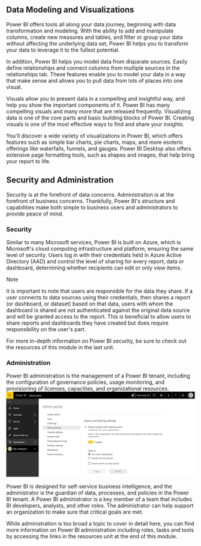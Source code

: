 ## Data Modeling and Visualizations

Power BI offers tools all along your data journey, beginning with data transformation and modeling. With the ability to add and manipulate columns, create new measures and tables, and filter or group your data without affecting the underlying data set, Power BI helps you to transform your data to leverage it to the fullest potential.

In addition, Power BI helps you model data from disparate sources. Easily define relationships and connect columns from multiple sources in the relationships tab. These features enable you to model your data in a way that make sense and allows you to pull data from lots of places into one visual.

Visuals allow you to present data in a compelling and insightful way, and help you show the important components of it. Power BI has many compelling visuals and many more that are released frequently. Visualizing data is one of the core parts and basic building blocks of Power BI. Creating visuals is one of the most effective ways to find and share your insights.

You'll discover a wide variety of visualizations in Power BI, which offers features such as simple bar charts, pie charts, maps, and more esoteric offerings like waterfalls, funnels, and gauges. Power BI Desktop also offers extensive page formatting tools, such as shapes and images, that help bring your report to life.

## Security and Administration

Security is at the forefront of data concerns. Administration is at the forefront of business concerns. Thankfully, Power BI's structure and capabilities make both simple to business users and administrators to provide peace of mind.

### Security

Similar to many Microsoft services, Power BI is built on Azure, which is Microsoft's cloud computing infrastructure and platform, ensuring the same level of security. Users log in with their credentials held in Azure Active Directory (AAD) and control the level of sharing for every report, data or dashboard, determining whether recipients can edit or only view items. 

> [!NOTE]
> It is important to note that users are responsible for the data they share. If a user connects to data sources using their credentials, then shares a report (or dashboard, or dataset) based on that data, users with whom the dashboard is shared are not authenticated against the original data source and will be granted access to the report. This is beneficial to allow users to share reports and dashboards they have created but does require responsibility on the user's part.

For more in-depth information on Power BI security, be sure to check out the resources of this module in the last unit.

### Administration

Power BI administration is the management of a Power BI tenant, including the configuration of governance policies, usage monitoring, and provisioning of licenses, capacities, and organizational resources.
    ![Admin Portal](../media/pbi-security-01.png)

Power BI is designed for self-service business intelligence, and the administrator is the guardian of data, processes, and policies in the Power BI tenant. A Power BI administrator is a key member of a team that includes BI developers, analysts, and other roles. The administrator can help support an organization to make sure that critical goals are met.

While administration is too broad a topic to cover in detail here, you can find more information on Power BI administration including roles, tasks and tools by accessing the links in the resources unit at the end of this module.
